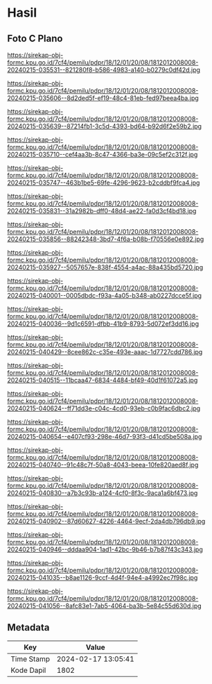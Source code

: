 # Hasil

## Foto C Plano

https://sirekap-obj-formc.kpu.go.id/7cf4/pemilu/pdpr/18/12/01/20/08/1812012008008-20240215-035531--821280f8-b586-4983-a140-b0279c0df42d.jpg

https://sirekap-obj-formc.kpu.go.id/7cf4/pemilu/pdpr/18/12/01/20/08/1812012008008-20240215-035606--8d2ded5f-ef19-48c4-81eb-fed97beea4ba.jpg

https://sirekap-obj-formc.kpu.go.id/7cf4/pemilu/pdpr/18/12/01/20/08/1812012008008-20240215-035639--87214fb1-3c5d-4393-bd64-b92d6f2e59b2.jpg

https://sirekap-obj-formc.kpu.go.id/7cf4/pemilu/pdpr/18/12/01/20/08/1812012008008-20240215-035710--cef4aa3b-8c47-4366-ba3e-09c5ef2c312f.jpg

https://sirekap-obj-formc.kpu.go.id/7cf4/pemilu/pdpr/18/12/01/20/08/1812012008008-20240215-035747--463b1be5-69fe-4296-9623-b2cddbf9fca4.jpg

https://sirekap-obj-formc.kpu.go.id/7cf4/pemilu/pdpr/18/12/01/20/08/1812012008008-20240215-035831--31a2982b-dff0-48d4-ae22-fa0d3cf4bd18.jpg

https://sirekap-obj-formc.kpu.go.id/7cf4/pemilu/pdpr/18/12/01/20/08/1812012008008-20240215-035856--88242348-3bd7-4f6a-b08b-f70556e0e892.jpg

https://sirekap-obj-formc.kpu.go.id/7cf4/pemilu/pdpr/18/12/01/20/08/1812012008008-20240215-035927--5057657e-838f-4554-a4ac-88a435bd5720.jpg

https://sirekap-obj-formc.kpu.go.id/7cf4/pemilu/pdpr/18/12/01/20/08/1812012008008-20240215-040001--0005dbdc-f93a-4a05-b348-ab0227dcce5f.jpg

https://sirekap-obj-formc.kpu.go.id/7cf4/pemilu/pdpr/18/12/01/20/08/1812012008008-20240215-040036--9d1c6591-dfbb-41b9-8793-5d072ef3dd16.jpg

https://sirekap-obj-formc.kpu.go.id/7cf4/pemilu/pdpr/18/12/01/20/08/1812012008008-20240215-040429--8cee862c-c35e-493e-aaac-1d7727cdd786.jpg

https://sirekap-obj-formc.kpu.go.id/7cf4/pemilu/pdpr/18/12/01/20/08/1812012008008-20240215-040515--11bcaa47-6834-4484-bf49-40d1f61072a5.jpg

https://sirekap-obj-formc.kpu.go.id/7cf4/pemilu/pdpr/18/12/01/20/08/1812012008008-20240215-040624--ff71dd3e-c04c-4cd0-93eb-c0b9fac6dbc2.jpg

https://sirekap-obj-formc.kpu.go.id/7cf4/pemilu/pdpr/18/12/01/20/08/1812012008008-20240215-040654--e407cf93-298e-46d7-93f3-d41cd5be508a.jpg

https://sirekap-obj-formc.kpu.go.id/7cf4/pemilu/pdpr/18/12/01/20/08/1812012008008-20240215-040740--91c48c7f-50a8-4043-beea-10fe820aed8f.jpg

https://sirekap-obj-formc.kpu.go.id/7cf4/pemilu/pdpr/18/12/01/20/08/1812012008008-20240215-040830--a7b3c93b-a124-4cf0-8f3c-9aca1a6bf473.jpg

https://sirekap-obj-formc.kpu.go.id/7cf4/pemilu/pdpr/18/12/01/20/08/1812012008008-20240215-040902--87d60627-4226-4464-9ecf-2da4db796db9.jpg

https://sirekap-obj-formc.kpu.go.id/7cf4/pemilu/pdpr/18/12/01/20/08/1812012008008-20240215-040946--dddaa904-1ad1-42bc-9b46-b7b87f43c343.jpg

https://sirekap-obj-formc.kpu.go.id/7cf4/pemilu/pdpr/18/12/01/20/08/1812012008008-20240215-041035--b8ae1126-9ccf-4d4f-94e4-a4992ec7f98c.jpg

https://sirekap-obj-formc.kpu.go.id/7cf4/pemilu/pdpr/18/12/01/20/08/1812012008008-20240215-041056--8afc83e1-7ab5-4064-ba3b-5e84c55d630d.jpg


## Metadata

| Key        | Value               |
| ---------- | ------------------- |
| Time Stamp | 2024-02-17 13:05:41 |
| Kode Dapil | 1802                |



